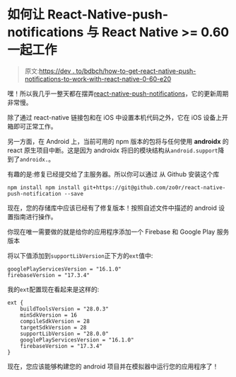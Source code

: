 # 如何让 React-Native-push-notifications 与 React Native >= 0.60 一起工作

> 原文:[https://dev . to/bdbch/how-to-get-react-native-push-notifications-to-work-with-react-native-0-60-e20](https://dev.to/bdbch/how-to-get-react-native-push-notifications-to-work-with-react-native-0-60-e20)

嘿！所以我几乎一整天都在摆弄[react-native-push-notifications](https://github.com/zo0r/react-native-push-notification)，它的更新周期非常慢。

除了通过 react-native 链接包和在 iOS 中设置本机代码之外，它在 iOS 设备上开箱即可正常工作。

另一方面，在 Android 上，当前可用的 npm 版本的包将与任何使用 **androidx** 的 react 原生项目中断。这是因为 androidx 将旧的模块结构从`android.support`降到了`androidx.`。

有趣的是:修复已经提交给了主服务器。所以你可以通过
从 Github 安装这个库

```
npm install npm install git+https://git@github.com/zo0r/react-native-push-notification --save 
```

现在，您的存储库中应该已经有了修复版本！按照自述文件中描述的 android 设置指南进行操作。

你现在唯一需要做的就是给你的应用程序添加一个 Firebase 和 Google Play 服务版本

将以下值添加到`supportLibVersion`正下方的`ext`值中:

```
googlePlayServicesVersion = "16.1.0"
firebaseVersion = "17.3.4" 
```

我的`ext`配置现在看起来是这样的:

```
ext {
    buildToolsVersion = "28.0.3"
    minSdkVersion = 16
    compileSdkVersion = 28
    targetSdkVersion = 28
    supportLibVersion = "28.0.0"
    googlePlayServicesVersion = "16.1.0"
    firebaseVersion = "17.3.4"
} 
```

现在，您应该能够构建您的 android 项目并在模拟器中运行您的应用程序了！